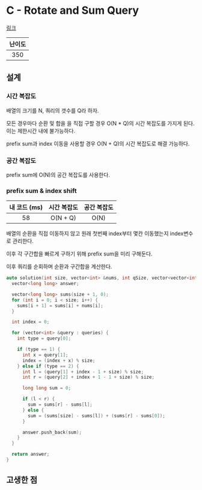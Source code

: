 # C - Rotate and Sum Query

[링크](https://atcoder.jp/contests/abc425/tasks/abc425_c)

| 난이도 |
| :----: |
|  350   |

## 설계

### 시간 복잡도

배열의 크기를 N, 쿼리의 갯수를 Q라 하자.

모든 경우마다 순환 및 합을 을 직접 구할 경우 O(N \* Q)의 시간 복잡도를 가지게 된다. 이는 제한시간 내에 불가능하다.

prefix sum과 index 이동을 사용할 경우 O(N + Q)의 시간 복잡도로 해결 가능하다.

### 공간 복잡도

prefix sum에 O(N)의 공간 복잡도를 사용한다.

### prefix sum & index shift

| 내 코드 (ms) | 시간 복잡도 | 공간 복잡도 |
| :----------: | :---------: | :---------: |
|      58      |  O(N + Q)   |    O(N)     |

배열의 순환을 직접 이동하지 않고 원래 첫번째 index부터 몇칸 이동했는지 index변수로 관리한다.

이후 각 구간합을 빠르게 구하기 위해 prefix sum을 미리 구해둔다.

이후 쿼리를 순회하며 순환과 구간합을 계산한다.

```cpp
auto solution(int size, vector<int> &nums, int qSize, vector<vector<int>> &queries) {
  vector<long long> answer;

  vector<long long> sums(size + 1, 0);
  for (int i = 0; i < size; i++) {
    sums[i + 1] = sums[i] + nums[i];
  }

  int index = 0;

  for (vector<int> &query : queries) {
    int type = query[0];

    if (type == 1) {
      int x = query[1];
      index = (index + x) % size;
    } else if (type == 2) {
      int l = (query[1] + index - 1 + size) % size;
      int r = (query[2] + index + 1 - 1 + size) % size;

      long long sum = 0;

      if (l < r) {
        sum = sums[r] - sums[l];
      } else {
        sum = (sums[size] - sums[l]) + (sums[r] - sums[0]);
      }

      answer.push_back(sum);
    }
  }

  return answer;
}
```

## 고생한 점
